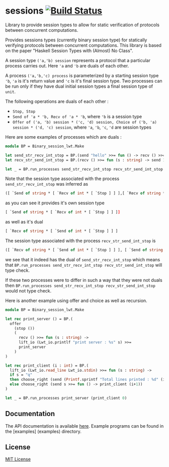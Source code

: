 # sessions [![Build Status](https://travis-ci.org/essdotteedot/sessions.svg?branch=master)](https://travis-ci.org/essdotteedot/sessions)
Library to provide session types to allow for static verification of protocols between concurrent computations.

Provides sessions types (currently binary session type) for statically verifying protocols between concurrent computations.
This library is based on the paper "Haskell Session Types with (Almost) No Class".

A session type `('a,'b) session` represents a protocol that a particular process carries out. Here `'a` and `'b` are duals of each other. 

A process `('a,'b,'c) process` is parameterized by a starting session type `'b`, `'a` is it's return value and `'c` is it's final
session type. Two processes can be run only if they have dual initial session types a final session type of `unit`.

The following operations are duals of each other :
- `Stop, Stop`
- `Send of 'a * 'b, Recv of 'a * 'b`, where `'b` is a session type
- `Offer of ('a, 'b) session * ('c, 'd) session, Choice of ('b, 'a) session * ('d, 'c) session`, where `'a`, `'b`, `'c`, `'d` are session types   

Here are some examples of processes which are duals :

```Ocaml
module BP = Binary_session_lwt.Make           

let send_str_recv_int_stop = BP.(send "hello" >>= fun () -> recv () >>= fun (i : int) -> stop ())      
let recv_str_send_int_stop = BP.(recv () >>= fun (s : string) -> send 1 >>= fun () -> stop ())        

let _ = BP.run_processes send_str_recv_int_stop recv_str_send_int_stop
```

Note that the session type associated with the process `send_str_recv_int_stop` was inferred as 

```Ocaml
([ `Send of string * [ `Recv of int * [ `Stop ] ] ],[ `Recv of string * [ `Send of int * [ `Stop ] ] ]) BP.session
```

as you can see it provides it's own session type 

```Ocaml
[ `Send of string * [ `Recv of int * [ `Stop ] ] ]]
``` 
as well as it's dual 

```Ocaml
[ `Recv of string * [ `Send of int * [ `Stop ] ] ]
``` 

The session type associated with the process `recv_str_send_int_stop` is 

```Ocaml
([ `Recv of string * [ `Send of int * [ `Stop ] ] ], [ `Send of string * [ `Recv of int * [ `Stop ] ] ]) BP.session
```
we see that it indeed has the dual of `send_str_recv_int_stop` which means that `BP.run_processes send_str_recv_int_stop recv_str_send_int_stop` will type check.

If these two processes were to differ in such a way that they were not duals then `BP.run_processes send_str_recv_int_stop recv_str_send_int_stop` would not type check.

Here is another example using offer and choice as well as recursion. 

```Ocaml
module BP = Binary_session_lwt.Make

let rec print_server () = BP.(
  offer 
    (stop ())
    (
      recv () >>= fun (s : string) ->
      lift_io (Lwt_io.printlf "print server : %s" s) >>=
      print_server
    )
)  

let rec print_client (i : int) = BP.(
  lift_io (Lwt_io.read_line Lwt_io.stdin) >>= fun (s : string) ->
  if s = "q"
  then choose_right (send (Printf.sprintf "Total lines printed : %d" (i+1)) >>= fun () -> choose_left (stop ()))
  else choose_right (send s >>= fun () -> print_client (i+1))
) 

let _ = BP.run_processes print_server (print_client 0)           
```    
Documentation
-------------

The API documentation is available [here](https://essdotteedot.github.io/sessions/).
Example programs can be found in the [examples] (examples) directory.

License
-------

[MIT License](LICENSE)
